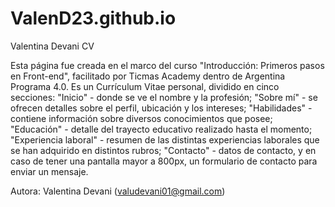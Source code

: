 # ValenD23.github.io
Valentina Devani CV 

Esta página fue creada en el marco del curso "Introducción: Primeros pasos en Front-end", facilitado por Ticmas Academy dentro de Argentina Programa 4.0. 
Es un Currículum Vitae personal, dividido en cinco secciones: "Inicio" - donde se ve el nombre y la profesión; "Sobre mí" - se ofrecen detalles sobre el perfil, ubicación y los intereses; "Habilidades" - contiene información sobre diversos conocimientos que posee; "Educación" - detalle del trayecto educativo realizado hasta el momento; "Experiencia laboral" - resumen de las distintas experiencias laborales que se han adquirido en distintos rubros; "Contacto" - datos de contacto, y en caso de tener una pantalla mayor a 800px, un formulario de contacto para enviar un mensaje.

Autora: Valentina Devani (valudevani01@gmail.com)

